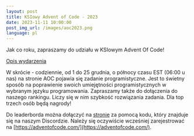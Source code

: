 ```yaml
---
layout:	post
title: KSIowy Advent of Code - 2023
date: 2023-11-11 10:00:00
post_img_url: /images/aoc2023.png
language: pl
---
```

Jak co roku, zapraszamy do udziału w KSIowym Advent Of Code! 

[Opis wydarzenia](https://adventofcode.com/2023/about)

W skrócie - codziennie, od 1 do 25 grudnia, o północy czasu EST (06:00 u nas) na stronie AOC pojawia się zadanie programistyczne. Jest to świetny sposób na poprawienie swoich umiejętności programistycznych w wybranym języku programowania.
Zapraszamy także do dołączenia do naszego rankingu. Liczy się w nim szybkość rozwiązania zadania. Dla top trzech osób będą nagrody!

Do leaderborda można dołączyć na [stronie](https://adventofcode.com/2023/leaderboard/private) za pomocą kodu, który znajduje się na naszym Discordzie. Należy się oczywiście wcześniej zarejestrować na [https://adventofcode.com/](https://adventofcode.com/). 

